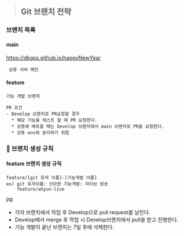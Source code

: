
> ## Git 브랜치 전략



### 브랜치 목록


#### main
<https://dkgps.github.io/happyNewYear>
``` 
 상용 서버 메인
```

#### feature
```
기능 개발 브랜치

PR 조건
- Develop 브랜치로 PR요청할 경우
  * 해당 기능을 테스트 할 때 PR 요청한다.
  * 상용에 배포할 때는 Develop 브랜치에서 main 브랜치로 PR을 요청한다.
  * 상용 env와 분리하기 위함
```

### 🌱 브랜치 생성 규칙
#### feature 브랜치 생성 규칙
```
feature/[git 유저 이름]-[기능개발 이름]
ex) git 유저이름: 신아현 기능개발: 라이브 방송
    feature/ahyun-live
```

PR
- 각자 브랜치에서 작업 후 Develop으로 pull request를 날린다.
- Develop에서 merge 후 작업 시 Develop브랜치에서 pull을 받고 진행한다.
- 기능 개발이 끝난 브랜치는 7일 후에 삭제한다.

